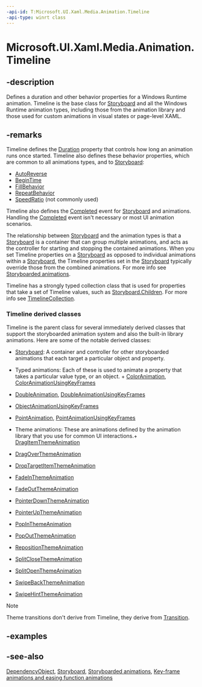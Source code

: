 ```yaml
---
-api-id: T:Microsoft.UI.Xaml.Media.Animation.Timeline
-api-type: winrt class
---
```


<!-- Class syntax.
public class Timeline : Windows.UI.Xaml.DependencyObject, Windows.UI.Xaml.Media.Animation.ITimeline
-->

# Microsoft.UI.Xaml.Media.Animation.Timeline

## -description
Defines a duration and other behavior properties for a Windows Runtime animation. Timeline is the base class for [Storyboard](storyboard.md) and all the Windows Runtime animation types, including those from the animation library and those used for custom animations in visual states or page-level XAML.

## -remarks
Timeline defines the [Duration](timeline_duration.md) property that controls how long an animation runs once started. Timeline also defines these behavior properties, which are common to all animations types, and to [Storyboard](storyboard.md):
+ [AutoReverse](timeline_autoreverse.md)
+ [BeginTime](timeline_begintime.md)
+ [FillBehavior](timeline_fillbehavior.md)
+ [RepeatBehavior](repeatbehavior.md)
+ [SpeedRatio](timeline_speedratio.md) (not commonly used)


Timeline also defines the [Completed](timeline_completed.md) event for [Storyboard](storyboard.md) and animations. Handling the [Completed](timeline_completed.md) event isn't necessary or most UI animation scenarios.

The relationship between [Storyboard](storyboard.md) and the animation types is that a [Storyboard](storyboard.md) is a container that can group multiple animations, and acts as the controller for starting and stopping the contained animations. When you set Timeline properties on a [Storyboard](storyboard.md) as opposed to individual animations within a [Storyboard](storyboard.md), the Timeline properties set in the [Storyboard](storyboard.md) typically override those from the combined animations. For more info see [Storyboarded animations](/windows/apps/design/motion/storyboarded-animations).

Timeline has a strongly typed collection class that is used for properties that take a set of Timeline values, such as [Storyboard.Children](storyboard_children.md). For more info see [TimelineCollection](timelinecollection.md).

### **Timeline** derived classes

Timeline is the parent class for several immediately derived classes that support the storyboarded animation system and also the built-in library animations. Here are some of the notable derived classes:

+ [Storyboard](storyboard.md): A container and controller for other storyboarded animations that each target a particular object and property.
+ Typed animations: Each of these is used to animate a property that takes a particular value type, or an object. + [ColorAnimation](coloranimation.md), [ColorAnimationUsingKeyFrames](coloranimationusingkeyframes.md)
+ [DoubleAnimation](doubleanimation.md), [DoubleAnimationUsingKeyFrames](doubleanimationusingkeyframes.md)
+ [ObjectAnimationUsingKeyFrames](objectanimationusingkeyframes.md)
+ [PointAnimation](pointanimation.md), [PointAnimationUsingKeyFrames](pointanimationusingkeyframes.md)

+ Theme animations: These are animations defined by the animation library that you use for common UI interactions.+ [DragItemThemeAnimation](dragitemthemeanimation.md)
+ [DragOverThemeAnimation](dragoverthemeanimation.md)
+ [DropTargetItemThemeAnimation](droptargetitemthemeanimation.md)
+ [FadeInThemeAnimation](fadeinthemeanimation.md)
+ [FadeOutThemeAnimation](fadeoutthemeanimation.md)
+ [PointerDownThemeAnimation](pointerdownthemeanimation.md)
+ [PointerUpThemeAnimation](pointerupthemeanimation.md)
+ [PopInThemeAnimation](popinthemeanimation.md)
+ [PopOutThemeAnimation](popoutthemeanimation.md)
+ [RepositionThemeAnimation](repositionthemeanimation.md)
+ [SplitCloseThemeAnimation](splitclosethemeanimation.md)
+ [SplitOpenThemeAnimation](splitopenthemeanimation.md)
+ [SwipeBackThemeAnimation](swipebackthemeanimation.md)
+ [SwipeHintThemeAnimation](swipehintthemeanimation.md)


> [!NOTE]
> Theme transitions don't derive from Timeline, they derive from [Transition](transition.md).


## -examples

## -see-also
[DependencyObject](../microsoft.ui.xaml/dependencyobject.md), [Storyboard](storyboard.md), [Storyboarded animations](/windows/apps/design/motion/storyboarded-animations), [Key-frame animations and easing function animations](/windows/apps/design/motion/key-frame-and-easing-function-animations)
